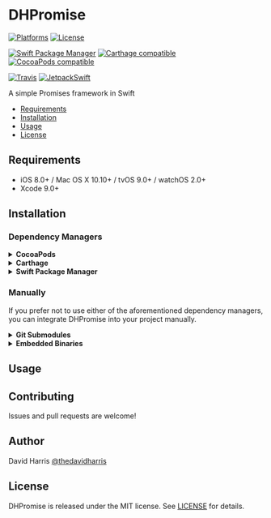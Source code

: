 # DHPromise

[![Platforms](https://img.shields.io/cocoapods/p/DHPromise.svg)](https://cocoapods.org/pods/DHPromise)
[![License](https://img.shields.io/cocoapods/l/DHPromise.svg)](https://raw.githubusercontent.com/thedavidharris/DHPromise/master/LICENSE)

[![Swift Package Manager](https://img.shields.io/badge/Swift%20Package%20Manager-compatible-brightgreen.svg)](https://github.com/apple/swift-package-manager)
[![Carthage compatible](https://img.shields.io/badge/Carthage-compatible-4BC51D.svg?style=flat)](https://github.com/Carthage/Carthage)
[![CocoaPods compatible](https://img.shields.io/cocoapods/v/DHPromise.svg)](https://cocoapods.org/pods/DHPromise)

[![Travis](https://img.shields.io/travis/thedavidharris/DHPromise/master.svg)](https://travis-ci.org/thedavidharris/DHPromise/branches)
[![JetpackSwift](https://img.shields.io/badge/JetpackSwift-framework-red.svg)](http://github.com/JetpackSwift/FrameworkTemplate)

A simple Promises framework in Swift

- [Requirements](#requirements)
- [Installation](#installation)
- [Usage](#usage)
- [License](#license)

## Requirements

- iOS 8.0+ / Mac OS X 10.10+ / tvOS 9.0+ / watchOS 2.0+
- Xcode 9.0+

## Installation

### Dependency Managers
<details>
  <summary><strong>CocoaPods</strong></summary>

[CocoaPods](http://cocoapods.org) is a dependency manager for Cocoa projects. You can install it with the following command:

```bash
$ gem install cocoapods
```

To integrate DHPromise into your Xcode project using CocoaPods, specify it in your `Podfile`:

```ruby
source 'https://github.com/CocoaPods/Specs.git'
platform :ios, '8.0'
use_frameworks!

pod 'DHPromise', '~> 3.0.0'
```

Then, run the following command:

```bash
$ pod install
```

</details>

<details>
  <summary><strong>Carthage</strong></summary>

[Carthage](https://github.com/Carthage/Carthage) is a decentralized dependency manager that automates the process of adding frameworks to your Cocoa application.

You can install Carthage with [Homebrew](http://brew.sh/) using the following command:

```bash
$ brew update
$ brew install carthage
```

To integrate DHPromise into your Xcode project using Carthage, specify it in your `Cartfile`:

```ogdl
github "thedavidharris/DHPromise" ~> 3.0.0
```

</details>

<details>
  <summary><strong>Swift Package Manager</strong></summary>

To use DHPromise as a [Swift Package Manager](https://swift.org/package-manager/) package just add the following in your Package.swift file.

``` swift
import PackageDescription

let package = Package(
    name: "HelloDHPromise",
    dependencies: [
        .Package(url: "https://github.com/thedavidharris/DHPromise.git", .upToNextMajor(from: "3.0.0"))
    ]
)
```
</details>

### Manually

If you prefer not to use either of the aforementioned dependency managers, you can integrate DHPromise into your project manually.

<details>
  <summary><strong>Git Submodules</strong></summary><p>

- Open up Terminal, `cd` into your top-level project directory, and run the following command "if" your project is not initialized as a git repository:

```bash
$ git init
```

- Add DHPromise as a git [submodule](http://git-scm.com/docs/git-submodule) by running the following command:

```bash
$ git submodule add https://github.com/thedavidharris/DHPromise.git
$ git submodule update --init --recursive
```

- Open the new `DHPromise` folder, and drag the `DHPromise.xcodeproj` into the Project Navigator of your application's Xcode project.

    > It should appear nested underneath your application's blue project icon. Whether it is above or below all the other Xcode groups does not matter.

- Select the `DHPromise.xcodeproj` in the Project Navigator and verify the deployment target matches that of your application target.
- Next, select your application project in the Project Navigator (blue project icon) to navigate to the target configuration window and select the application target under the "Targets" heading in the sidebar.
- In the tab bar at the top of that window, open the "General" panel.
- Click on the `+` button under the "Embedded Binaries" section.
- You will see two different `DHPromise.xcodeproj` folders each with two different versions of the `DHPromise.framework` nested inside a `Products` folder.

    > It does not matter which `Products` folder you choose from.

- Select the `DHPromise.framework`.

- And that's it!

> The `DHPromise.framework` is automagically added as a target dependency, linked framework and embedded framework in a copy files build phase which is all you need to build on the simulator and a device.

</p></details>

<details>
  <summary><strong>Embedded Binaries</strong></summary><p>

- Download the latest release from https://github.com/thedavidharris/DHPromise/releases
- Next, select your application project in the Project Navigator (blue project icon) to navigate to the target configuration window and select the application target under the "Targets" heading in the sidebar.
- In the tab bar at the top of that window, open the "General" panel.
- Click on the `+` button under the "Embedded Binaries" section.
- Add the downloaded `DHPromise.framework`.
- And that's it!

</p></details>

## Usage

## Contributing

Issues and pull requests are welcome!

## Author

David Harris [@thedavidharris](https://twitter.com/thedavidharris)

## License

DHPromise is released under the MIT license. See [LICENSE](https://github.com/thedavidharris/DHPromise/blob/master/LICENSE) for details.
